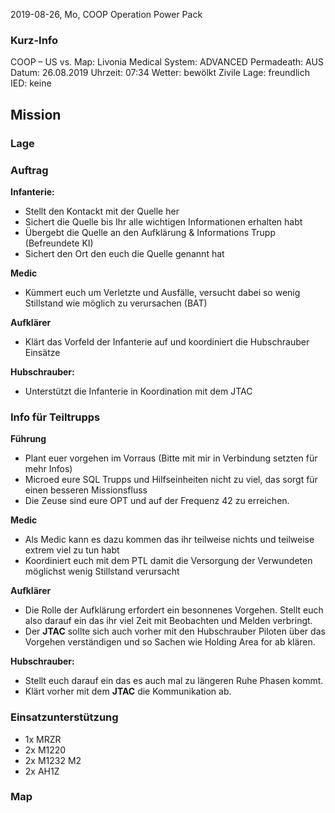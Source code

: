 2019-08-26, Mo, COOP Operation Power Pack

### Kurz-Info

COOP – US vs. 
Map: Livonia
Medical System: ADVANCED
Permadeath: AUS
Datum: 26.08.2019
Uhrzeit: 07:34
Wetter: bewölkt
Zivile Lage: freundlich
IED: keine

## Mission
### Lage


### Auftrag

**Infanterie:**
- Stellt den Kontackt mit der Quelle her
- Sichert die Quelle bis Ihr alle wichtigen Informationen erhalten habt
- Übergebt die Quelle an den Aufklärung & Informations Trupp (Befreundete KI)
- Sichert den Ort den euch die Quelle genannt hat

**Medic**
- Kümmert euch um Verletzte und Ausfälle, versucht dabei so wenig Stillstand wie möglich zu verursachen (BAT)

**Aufklärer**
- Klärt das Vorfeld der Infanterie auf und koordiniert die Hubschrauber Einsätze 

**Hubschrauber:**
- Unterstützt die Infanterie in Koordination mit dem JTAC

### Info für Teiltrupps

**Führung**
- Plant euer vorgehen im Vorraus (Bitte mit mir in Verbindung setzten für mehr Infos)
- Microed eure SQL Trupps und Hilfseinheiten nicht zu viel, das sorgt für einen besseren Missionsfluss
- Die Zeuse sind eure OPT und auf der Frequenz 42 zu erreichen.

**Medic**
- Als Medic kann es dazu kommen das ihr teilweise nichts und teilweise extrem viel zu tun habt
- Koordiniert euch mit dem PTL damit die Versorgung der Verwundeten möglichst wenig Stillstand verursacht
 
**Aufklärer**
- Die Rolle der Aufklärung erfordert ein besonnenes Vorgehen. Stellt euch also darauf ein das ihr viel Zeit mit Beobachten und Melden verbringt.
- Der **JTAC** sollte sich auch vorher mit den Hubschrauber Piloten über das Vorgehen verständigen und so Sachen wie Holding Area for ab klären.

**Hubschrauber:**
- Stellt euch darauf ein das es auch mal zu längeren Ruhe Phasen kommt.
- Klärt vorher mit dem **JTAC** die Kommunikation ab.

### Einsatzunterstützung

- 1x MRZR
- 2x M1220
- 2x M1232 M2
- 2x AH1Z

### Map


















